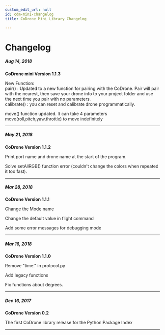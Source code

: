 ```yaml
---
custom_edit_url: null
id: cdm-mini-changelog
title: CoDrone Mini Library Changelog

---
```

# Changelog


##### Aug 14, 2018

**CoDrone mini Version 1.1.3**

New Function:<br />
pair() : Updated to a new function for pairing with the CoDrone. Pair will pair with the nearest, then save your drone info to your project folder and use the next time you pair with no parameters.<br />
calibrate() : you can reset and calibrate drone programmatically.<br />

move() function updated.  It can take 4 parameters move(roll,pitch,yaw,throttle) to move indefinitely


---

##### May 21, 2018

**CoDrone Version 1.1.2**

Print port name and drone name at the start of the program.

Solve setAllRGB() function error (couldn't change the colors when repeated it too fast).


---


##### Mar 28, 2018

**CoDrone Version 1.1.1**

Change the Mode name

Change the default value in flight command

Add some error messages for debugging mode

---


##### Mar 16, 2018

**CoDrone Version 1.1.0**

Remove "time." in protocol.py

Add legacy functions

Fix functions about degrees.


---


##### Dec 16, 2017

**CoDrone Version 0.2**

The first CoDrone library release for the Python Package Index


---